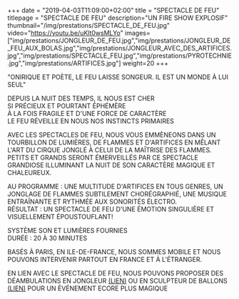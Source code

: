 +++
date = "2019-04-03T11:09:00+02:00"
title = "SPECTACLE DE FEU"
titlepage = "SPECTACLE DE FEU"
description="UN FIRE SHOW EXPLOSIF"
thumbnail="/img/prestations/SPECTACLE_DE_FEU.jpg"
video="https://youtu.be/uKlt0wsMLYo"
images=["img/prestations/JONGLEUR_DE_FEU.jpg","img/prestations/JONGLEUR_DE_FEU_AUX_BOLAS.jpg","img/prestations/JONGLEUR_AVEC_DES_ARTIFICES.jpg","img/prestations/SPECTACLE_FEU.jpg","img/prestations/PYROTECHNIE.jpg","img/prestations/ARTIFICES.jpg"]
weight=20
+++

"ONIRIQUE ET POÈTE, LE FEU LAISSE SONGEUR. IL EST UN MONDE À LUI SEUL" 

DEPUIS LA NUIT DES TEMPS, IL NOUS EST CHER  
SI PRÉCIEUX ET POURTANT ÉPHÉMÈRE  
À LA FOIS FRAGILE ET D'UNE FORCE DE CARACTÈRE  
LE FEU RÉVEILLE EN NOUS NOS INSTINCTS PRIMAIRES

AVEC LES SPECTACLES DE FEU, NOUS VOUS EMMÈNEONS DANS UN TOURBILLON DE LUMIÈRES, DE FLAMMES ET D'ARTIFICES EN MÊLANT L'ART DU CIRQUE JONGLÉ À CELUI DE LA MAÎTRISE DES FLAMMES. 
PETITS ET GRANDS SERONT ÉMERVEILLÉS PAR CE SPECTACLE GRANDIOSE ILLUMINANT LA NUIT DE SON CARACTÈRE MAGIQUE ET CHALEUREUX.

AU PROGRAMME : UNE MULTITUDE D'ARTIFICES EN TOUS GENRES, UN JONGLAGE DE FLAMMES SUBTILEMENT CHORÉGRAPHIÉ, UNE MUSIQUE ENTRAÎNANTE ET RYTHMÉE AUX SONORITÉS ÉLECTRO.  
RÉSULTAT : UN SPECTACLE DE FEU D'UNE ÉMOTION SINGULIÈRE ET VISUELLEMENT ÉPOUSTOUFLANT!

SYSTÈME SON ET LUMIÈRES FOURNIES  
DURÉE : 20 À 30 MINUTES

BASÉS À PARIS, EN ILE-DE-FRANCE, NOUS SOMMES MOBILE ET NOUS POUVONS INTERVENIR PARTOUT EN FRANCE ET À L'ÉTRANGER.

EN LIEN AVEC LE SPECTACLE DE FEU, NOUS POUVONS PROPOSER DES DÉAMBULATIONS EN JONGLEUR [(LIEN)](https://www.manoel-artiste.fr/prestations/jongleur/) OU EN SCULPTEUR DE BALLONS [(LIEN)](https://www.manoel-artiste.fr/prestations/sculpteur%20de%20ballons/) POUR UN ÉVÉNEMENT ECORE PLUS MAGIQUE